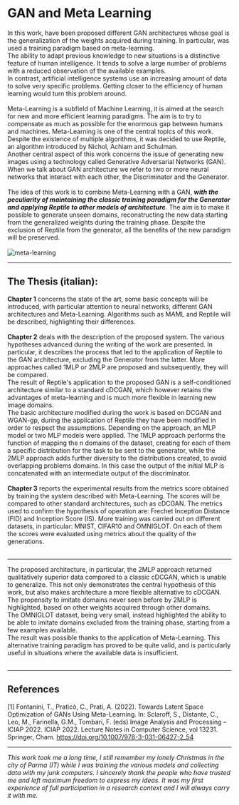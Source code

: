 # GAN and Meta Learning
In this work, have been proposed different GAN architectures whose goal is the generalization of the weights acquired during training. In particular, was used a training paradigm based on meta-learning.<br />
The ability to adapt previous knowledge to new situations is a distinctive feature of human intelligence. It tends to solve a large number of problems with a reduced observation of the available examples.<br />
In contrast, artificial intelligence systems use an increasing amount of data to solve very specific problems.
Getting closer to the efficiency of human learning would turn this problem around.<br /><br />
Meta-Learning is a subfield of Machine Learning, it is aimed at the search for new and more efficient learning paradigms. The aim is to try to compensate as much as possible for the enormous gap between humans and machines. Meta-Learning is one of the central topics of this work. Despite the existence of multiple algorithms, it was decided to use Reptile, an algorithm introduced by Nichol, Achiam and Schulman.<br />
Another central aspect of this work concerns the issue of generating new images using a technology called Generative Adversarial Networks (GAN).<br />
When we talk about GAN architecture we refer to two or more neural networks that interact with each other, the Discriminator and the Generator.<br /><br />
The idea of this work is to combine Meta-Learning with a GAN, <b><i>with the peculiarity of maintaining the classic training paradigm for the Generator and applying Reptile to other models of architecture</i></b>. The aim is to make it possible to generate unseen domains, reconstructing the new data starting from the generalized weights during the training phase. Despite the exclusion of Reptile from the generator, all the benefits of the new paradigm will be preserved.<br /><br />
<img src="https://github.com/NicelyCla/GAN-and-Meta-Learning-with-thesis/blob/main/meta-iter.png" alt="meta-learning">

------------------------------------
## The Thesis (italian):
<b>Chapter 1</b> concerns the state of the art, some basic concepts will be introduced, with particular attention to neural networks, different GAN architectures and Meta-Learning. Algorithms such as MAML and Reptile will be described, highlighting their differences.<br /><br />
<b>Chapter 2</b> deals with the description of the proposed system. The various hypotheses advanced during the writing of the work are presented. In particular, it describes the process that led to the application of Reptile to the GAN architecture, excluding the Generator from the latter. More approaches called 1MLP or 2MLP are proposed and subsequently, they will be compared.<br />
The result of Reptile's application to the proposed GAN is a self-conditioned architecture similar to a standard cDCGAN, which however retains the advantages of meta-learning and is much more flexible in learning new image domains.<br />
The basic architecture modified during the work is based on DCGAN and WGAN-gp, during the application of Reptile they have been modified in order to respect the assumptions. Depending on the approach, an MLP model or two MLP models were applied. The 1MLP approach performs the function of mapping the n domains of the dataset, creating for each of them a specific distribution for the task to be sent to the generator, while the 2MLP approach adds further diversity to the distributions created, to avoid overlapping problems domains. In this case the output of the initial MLP is concatenated with an intermediate output of the discriminator.<br /><br />
<b>Chapter 3</b> reports the experimental results from the metrics score obtained by training the system described with Meta-Learning. The scores will be compared to other standard architectures, such as cDCGAN. The metrics used to confirm the hypothesis of operation are: Frechet Inception Distance (FID) and Inception Score (IS).
More training was carried out on different datasets, in particular: MNIST, CIFAR10 and OMNIGLOT. On each of them the scores were evaluated using metrics about the quality of the generations.<br /><br />

------------------------------------
The proposed architecture, in particular, the 2MLP approach returned qualitatively superior data compared to a classic cDCGAN, which is unable to generalize. This not only demonstrates the central hypothesis of this work, but also makes architecture a more flexible alternative to cDCGAN.
The propensity to imitate domains never seen before by 2MLP is highlighted, based on other weights acquired through other domains.<br />
The OMNIGLOT dataset, being very small, instead highlighted the ability to be able to imitate domains excluded from the training phase, starting from a few examples available.<br />
The result was possible thanks to the application of Meta-Learning. This alternative training paradigm has proved to be quite valid, and is particularly useful in situations where the available data is insufficient.
<br /><br />

------------------------------------

## References
<a id="1">[1]</a> 
Fontanini, T., Praticò, C., Prati, A. (2022). Towards Latent Space Optimization of GANs Using Meta-Learning. In: Sclaroff, S., Distante, C., Leo, M., Farinella, G.M., Tombari, F. (eds) Image Analysis and Processing – ICIAP 2022. ICIAP 2022. Lecture Notes in Computer Science, vol 13231. Springer, Cham. https://doi.org/10.1007/978-3-031-06427-2_54

------------------------------------

<i>This work took me a long time, I still remember my lonely Christmas in the city of Parma (IT) while I was training the various models and collecting data with my junk computers. I sincerely thank the people who have trusted me and left maximum freedom to express my ideas. It was my first experience of full participation in a research context and I will always carry it with me.</i>
